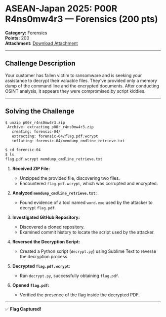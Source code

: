 # ASEAN-Japan 2025: P00R R4ns0mw4r3 — Forensics (200 pts)

**Category:** Forensics  
**Points:** 200  
**Attachment:** [Download Attachment](https://drive.google.com/file/d/1eElx3Ivz0-DLCdhkPWG21XsENcv4sDSO/view)

---

## Challenge Description

Your customer has fallen victim to ransomware and is seeking your assistance to decrypt their valuable files. They’ve provided only a memory dump of the command line and the encrypted documents. After conducting OSINT analysis, it appears they were compromised by script kiddies.

---

## Solving the Challenge

   ```bash
   $ unzip p00r_r4ns0mw4r3.zip
    Archive: extracting p00r_r4ns0mw4r3.zip
      creating: forensic-04/
      extracting: forensic-04/flag.pdf.wcrypt
      inflating: forensic-04/memdump_cmdline_retrieve.txt

  $ cd forensic-04
  $ ls
  flag.pdf.wcrypt memdump_cmdline_retrieve.txt
   ```
1. **Received ZIP File:**
   - Unzipped the provided file, discovering two files.
   - Encountered `flag.pdf.wcrypt`, which was corrupted and encrypted.

2. **Analyzed `memdump_cmdline_retrieve.txt`:**
   - Found evidence of a tool named `word.exe` used by the attacker to decrypt `flag.pdf`.

3. **Investigated GitHub Repository:**
   - Discovered a cloned repository.
   - Examined commit history to locate the script used by the attacker.

4. **Reversed the Decryption Script:**
   - Created a Python script (`decrypt.py`) using Sublime Text to reverse the decryption process.

5. **Decrypted `flag.pdf.wcrypt`:**
   - Ran `decrypt.py`, successfully obtaining `flag.pdf`.

6. **Opened `flag.pdf`:**
   - Verified the presence of the flag inside the decrypted PDF.

---

✅ **Flag Captured!**
```
